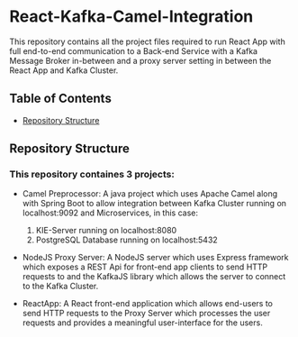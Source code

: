 # React-Kafka-Camel-Integration

This repository contains all the project files required to run React App with full end-to-end communication to a Back-end Service with a Kafka Message Broker in-between and a proxy server setting in between the React App and Kafka Cluster.

## Table of Contents
  - [Repository Structure](#-repository-structure)

## Repository Structure

### This repository containes 3 projects:<br />

  - Camel Preprocessor:
    A java project which uses Apache Camel along with Spring Boot to allow integration between Kafka Cluster running on localhost:9092 and Microservices, in this case: 
    1. KIE-Server running on localhost:8080 
    2. PostgreSQL Database running on localhost:5432
 
  - NodeJS Proxy Server:
    A NodeJS server which uses Express framework which exposes a REST Api for front-end app clients to send HTTP requests to and the KafkaJS library which allows the server to connect to the Kafka Cluster.

  - ReactApp:
    A React front-end application which allows end-users to send HTTP requests to the Proxy Server which processes the user requests and provides a meaningful user-interface for the users.
